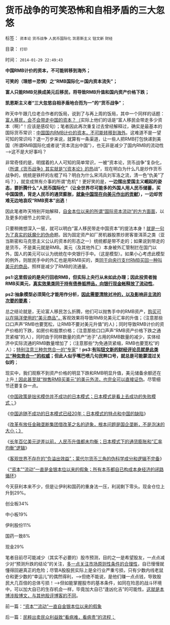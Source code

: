 # 货币战争的可笑恐怖和自相矛盾的三大忽悠

标签： `资本论` `货币战争` `人民币国际化` `凯恩斯主义` `钮文新` `财经` 

目录： `打印`

时间： `2014-01-29 22:49:43`

**中国RMB计价的资本，不可能转移到海外；**

**可笑的（理想＝恐惧）之“RMB国际化＝国内资本流失”；**

**富人只能RMB兑换成美元后移民，将导致RMB升值和国内资产价格下跌；**

**凯恩斯主义者“三大忽悠自相矛盾地合而为一”的“货币战争”**；

昨天中午跟几位老合作者的饭局，说到了与再上周的饭局，其中一个同样的话题：[富人移民，会不会带走中国的资本？（](../../../2011/11/28/祝愿富裕的同胞移民，一路顺风！.md)实际上他们的话是“富人移民会带走多少资本（啊）”！应该是感叹句）；笔者因此再次重复过去曾经解释过，确实是最基本的国际货币常识：[中国国内RMB计价的资本，不可能转移到海外](../../../2012/2/21/国际资本流动是假象,金本位不成立，货币战争也就不成立.md)。这难道不是一望可知的常识吗？退一万步来说，就算有一条渠道，让一些人把RMB打包快递到美国（所谓RMB国际化或者说“资本流出中国”），也无非是减少了国内RMB的流动性——>这不是大好事吗？

非常奇怪的是，明摆着的人人可知的简单常识，一被“资本论，货币战争”复杂化，（[所谓《货币战争》其实就是“《资本论》的热](../../../2011/8/27/共济会指“国际犹太人阴谋集团”即《货币战争》.md)战”，现在明白为什么凡是炒作货币战争的，统统是铁杆的左棍了吗？明白为什么宋鸿兵刘军洛之流，清一色“仇美”了吗？），就变成煞有介事的所谓“危机”！更好笑的是，**一边摆出爱国主义崛起的姿态，要折腾什么“人民币国际化”（让全世界尽可能多的外国人用人民币储蓄，买中国国债，背走人民币的通货膨胀，[就象中国现在向美元作出的贡献](../../../2007/11/26/中国以超出历史所有战争损失的代价背走了世界通胀.md)），一边却苦难无边地哀叹“RMB资本”出逃**！

因此笔者昨天特别开始解释，[自金本位以来的所谓“国际资本流动”的方方面面](../../../2014/1/28/国家外汇管理局的收支司司长管涛及蒙代尔的常识性忽悠的谬误.md)，以及更多的细节上的常识。

只要稍微想深入一层，就可以明白“富人移民带走中国资本”的提法本身！[就是一句为了真实的妖魔化的伪命](../../../2014/1/18/资本的含义就是储蓄，理解今天左中右派的常识错误.md)题。因为固定资产如厂房机器股票炒房客普洱茶之类（亚当斯密和马克思主义公认的资本的形态之一）统统都是带不走的；如果说到带走的是货币，不是美元就是RMB。美元（及其他外汇）本身被外汇管制拦在国门以外，国人的美元可以认为统统在中央银行手中。（这是模型）。如果小心考虑此模型的例外，则居民手中的外汇也是用RMB买的，类[同于向央行支付RMB买回一种叫美元的商品](../../../2009/2/14/外汇不是钱，是物资！“分国企，分外汇”难言吉凶.md)，照样是减少了RMB的流通量。

**ps1:这里假设的是央行回收RMB，但实际上央行从未如此办理；因此投资者抛RMB买美元，[真实效果类同于持有债券抵押品，向银行现金帐释放了流动性](../../../2012/9/16/扭曲操作（OT）促复苏是央行概念混乱的臆想.md)**。

**ps2:抽象模型必须简化才能用作分析，[因此需要清除对冲的，以及影响非主流的次要的要素](../../../2009/4/2/要素简化，四要素原则，仿真校准.md)**；

总之结论就是，无论富人移民怎么折腾，他们可以抛售手中的RMB资产，[购买可以在隔洋使用的“美元商品”，](http://darthvad.blog.sohu.com/162201079.html)客观效果将导致RMB兑美元汇率的升值；（注意那些口口声声“RMB也要宽松，让RMB不要对美元升值”的人)；同时导致RMB计价的资产价格的下跌，如房价和股票价格；（注意那些口口声声“RMB资产价格下跌之通货紧缩”的人），同时由于同样数量的资产“池子”占用的RMB数量的减少，实体经济中实际流通的RMB数量增加了；（注意那些“为免通货紧缩，RMB也要宽松”的人）；[特别注意三种忽悠合一的“专家](../../../2011/10/14/人民币低估的经济学本质，看仇美的都是什么人？.md)”！**ps3:[有叫钮文新的财经评论员就是此类三“种忽悠合一”的权威](../../../2014/1/18/凯恩斯主义的庄托，如清议，钮文新，但斌等股神；.md)；但此人似乎嘴巴喷几句民粹口号，就总是可能蒙混过关似的**；

现实中，我们观察不到资产价格的明显下跌和RMB明显升值，美元储备余额还在上升[！因此甚至就“抛售RMB买美元”的美元外流，也完全可以直接证伪](../../../2013/11/27/将“地下银行，地下兑换点”能量无限放大的“货币战争”.md)。尽管细节还要复杂一点。

《[中国政策是拙劣模仿并不成功的日本模式；日本模式是看上去成功的失败模式；](../../../2012/4/9/日本模式是看上去成功的失败.md)》

《[中国追随不成功的日本模式已经20年；日本模式的特点和中国的缺陷](../../../2012/4/16/德国模式与日本模式不可调和；及最理想的经济模式.md)》

《[改革有放任金融垄断集团借改革之名的迹象，根本问题是国企垄断，不是泡沫的大小；》](../../../2012/4/20/“金融改革”真是这种意向吗？.md)

《[长年百亿美元逆差以前，人民币升值都未均衡；日本模式下的通货膨胀和“汇率均衡”逻辑](../../../2012/4/23/日本模式下的通货膨胀和“人民币汇率均衡了”.md)》

《[客观世界不存在的“负溢出效益”；蒙代尔货币三角的伪科学成分和逻辑不完备](../../../2014/1/28/国家外汇管理局的收支司司长管涛及蒙代尔的常识性忽悠的谬误.md)》

《[“资本”“流动”一直是金银本位以来的假象；所有本币都自已构成本身经济的闭路循环](../../../2014/1/29/“资本”“流动”一直自金银本位以来的假象.md)》

今天获利本来不少，但是让伊利和国药的重身法一压，利润剩下零头。现金仓位上升到29%。

创业板34%

中小板19%

伊利股份11%

国药一致8%

现金29%

笔者目前尽可能减少（其实不必要的）股市预测，目的之一是希望股友，一点点减少对“预测升跌的结论”的关注，[多一点关注市场原则性条件的合理性](../../../2012/1/7/“选择命运盒子的技术”和“打破命运盒子的科学”.md)，自已慢慢就懂得回避真正的危险；尽管A股股民实际上是全行业严重亏损，只有少数内线老鼠仓和更少数的“幸运儿”的偶然得利，——>但绝不能说，是他们赚一点点钱，导致股民大几百倍的总体亏损！——>但如能掌握股市的基本条件，如同在险恶的战斗环境中，可以加大自已的生存机会一样，毕竟加大自已“逢凶化吉”的可能性。[这就是本博涉股博文，与其他股评博客的不同](../../../2012/1/6/技术分析绝对化的政治意义和股神的奋斗.md)。



前一篇：[“资本”“流动”一直自金银本位以来的假象](../../../2014/1/29/“资本”“流动”一直自金银本位以来的假象.md)

后一篇：[民粹出卖民众利益致“看病难，看病贵”的流程；](../../../2014/1/31/民粹出卖民众利益致“看病难，看病贵”的流程；.md)